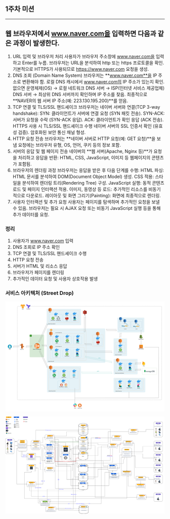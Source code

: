 ## 1주차 미션

---

## 웹 브라우저에서 www.naver.com을 입력하면 다음과 같은 과정이 발생한다.

1. URL 입력 및 브라우저 처리
   사용자가 브라우저 주소창에 www.naver.com을 입력하고 Enter를 누름.
   브라우저는 URL을 분석하여 http 또는 https 프로토콜을 확인.
   기본적으로 HTTPS가 사용되므로 https://www.naver.com 요청을 생성.
2. DNS 조회 (Domain Name System)
   브라우저는 **www.naver.com**을 IP 주소로 변환해야 함.
   로컬 DNS 캐시에서 www.naver.com의 IP 주소가 있는지 확인.
   없으면 운영체제(OS) → 로컬 네트워크 DNS 서버 → ISP(인터넷 서비스 제공업체) DNS 서버 → 최상위 DNS 서버까지 확인하며 IP 주소를 찾음.
   최종적으로 **NAVER의 웹 서버 IP 주소(예: 223.130.195.200)**를 얻음.
3. TCP 연결 및 TLS/SSL 핸드셰이크
   브라우저는 네이버 서버와 연결(TCP 3-way handshake):
   SYN: 클라이언트가 서버에 연결 요청 (SYN 패킷 전송).
   SYN-ACK: 서버가 요청을 수락 (SYN-ACK 응답).
   ACK: 클라이언트가 확인 응답 (ACK 전송).
   HTTPS 사용 시 TLS/SSL 핸드셰이크 수행
   네이버 서버의 SSL 인증서 확인 (유효성 검증).
   암호화된 보안 통신 채널 형성.
4. HTTP 요청 전송
   브라우저는 **네이버 서버로 HTTP 요청(예: GET 요청)**을 보냄
   요청에는 브라우저 유형, OS, 언어, 쿠키 등의 정보 포함.
5. 서버의 응답 및 웹 페이지 전송
   네이버의 **웹 서버(Apache, Nginx 등)**가 요청을 처리하고 응답을 반환:
   HTML, CSS, JavaScript, 이미지 등 웹페이지의 콘텐츠가 포함됨.
6. 브라우저의 렌더링 과정
   브라우저는 응답을 받은 후 다음 단계를 수행:
   HTML 파싱: HTML 문서를 분석하여 DOM(Document Object Model) 생성.
   CSS 적용: 스타일을 분석하여 렌더링 트리(Rendering Tree) 구성.
   JavaScript 실행: 동적 콘텐츠 로드 및 페이지 인터랙션 적용.
   이미지, 동영상 등 로드: 추가적인 리소스를 비동기적으로 다운로드.
   레이아웃 및 화면 그리기(Painting): 화면에 최종적으로 렌더링.
7. 사용자 인터랙션 및 추가 요청
   사용자는 페이지를 탐색하며 추가적인 요청을 보낼 수 있음.
   브라우저는 필요 시 AJAX 요청 또는 비동기 JavaScript 실행 등을 통해 추가 데이터를 요청.
   

### 정리
1. 사용자가 www.naver.com 입력
2. DNS 조회로 IP 주소 확인
3. TCP 연결 및 TLS/SSL 핸드셰이크 수행
4. HTTP 요청 전송
5. 서버가 HTML 및 리소스 응답
6. 브라우저가 페이지를 렌더링
7. 추가적인 데이터 요청 및 사용자 상호작용 발생
   

### 서비스 아키텍처 (Street Drop)

![](../images/mission-1.png)

![](../images/mission-2.png)




